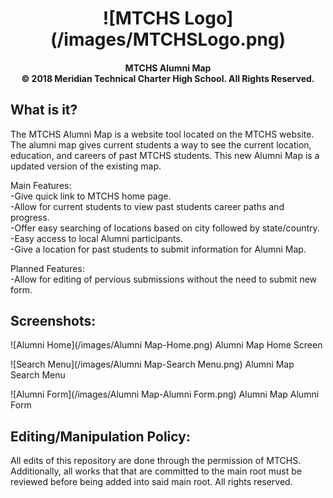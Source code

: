 <h1 align="center">
![MTCHS Logo](/images/MTCHSLogo.png)
</h4>
<h4 align="center">
MTCHS Alumni Map<br>
© 2018 Meridian Technical Charter High School. All Rights Reserved.
</h4>

## What is it?

The MTCHS Alumni Map is a website tool located on the MTCHS website. The alumni map gives current students a way to see the current location, education, and careers of past MTCHS students. This new Alumni Map is a updated version of the existing map.

Main Features:<br>
-Give quick link to MTCHS home page.<br>
-Allow for current students to view past students career paths and progress.<br>
-Offer easy searching of locations based on city followed by state/country.<br>
-Easy access to local Alumni participants.<br>
-Give a location for past students to submit information for Alumni Map.

Planned Features:<br>
-Allow for editing of pervious submissions without the need to submit new form.

## Screenshots:<br>
![Alumni Home](/images/Alumni Map-Home.png)
Alumni Map Home Screen

![Search Menu](/images/Alumni Map-Search Menu.png)
Alumni Map Search Menu

![Alumni Form](/images/Alumni Map-Alumni Form.png)
Alumni Map Alumni Form

## Editing/Manipulation Policy:
All edits of this repository are done through the permission of MTCHS. Additionally, all works that that are committed to the main root must be reviewed before being added into said main root. All rights reserved.
